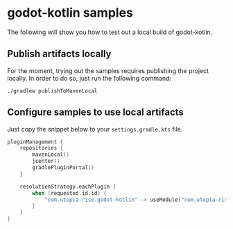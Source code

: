 # godot-kotlin samples
The following will show you how to test out a local build of godot-kotlin.

## Publish artifacts locally
For the moment, trying out the samples requires publishing the project locally. In order to do so,
just run the following command:
```shell script
./gradlew publishToMavenLocal
```

## Configure samples to use local artifacts
Just copy the snippet below to your `settings.gradle.kts` file.

```kotlin
pluginManagement {
    repositories {
        mavenLocal()
        jcenter()
        gradlePluginPortal()
    }

    resolutionStrategy.eachPlugin {
        when (requested.id.id) {
            "com.utopia-rise.godot-kotlin" -> useModule("com.utopia-rise:godot-gradle-plugin:${requested.version}")
        }
    }
}
```
